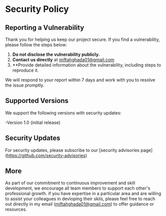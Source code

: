 # Security Policy

## Reporting a Vulnerability 

Thank you for helping us keep our project secure. If you find a vulnerability, please follow the steps below:

1. **Do not disclose the vulnerability publicly.**
2. **Contact us directly** at miftahghada01@gmail.com
3. **Provide detailed information about the vulnerability, including steps to reproduce it.

We will respond to your report within 7 days and work with you to resolve the issue promptly.

## Supported Versions

We support the following versions with security updates:

-Version 1.0 (initial release)

## Security Updates

For security updates, please subscribe to our [security advisories page] (https://github.com/security-advisories)

## More 

As part of our commitment to continuous improvement and skill development, we encourage all team members to support each other's 
professional growth. if you have expertise in a particular area and are willing to assist 
your colleagues in devloping their skils, please feel free to reach out directly in my email (miftahghada01@gmail.com) to offer guidance or resources.
